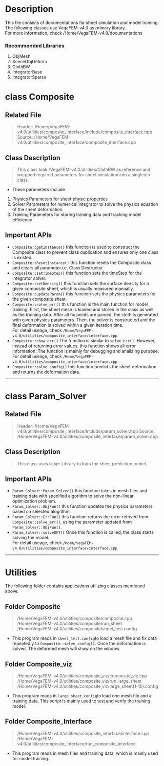# Description
This file consists of documentations for sheet simulation and model training.	
The following classes use VegaFEM-v4.0 as primary library.	
For more information, check /Home/VegaFEM-v4.0/documentations	
### Recommended Libraries
1. ObjMesh
2. SceneObjDeform
3. ClothBW
4. IntegratorBase
5. IntegratorSparse

# class Composite
## Related File
>	Header: /Home/VegaFEM-v4.0/utilities/composite_interface/include/composite_interface.hpp
>	Source: /Home/VegaFEM-v4.0/utilities/composite_interface/composite_interface.cpp
## Class Description
>	This class took /VegaFEM-v4.0/utilities/ClothBW as reference and wrapped required parameters for sheet simulation into a singleton class.
* These parameters include
1. Physics Parameters for sheet physic properties
2. Solver Parameters for numerical integrator to solve the physics equation of the sheet deformation
3. Training Parameters for storing training data and tracking model efficiency 
## Important APIs
* ```Composite::getInstance()``` this funciton is used to construct the Composite class to prevent class duplication and ensures only one class is existed.
* ```Composite::ResetInstance()``` this function resets the Composite class and clears all parameter.i.e. Class Destructor.
* ```Composite::setTimeStep()``` this function sets the timeStep for the integrator solver. 
* ```Composite::setDensity()``` this function sets the surface density for a given composite sheet, which is usually measured manually.
* ```Composite::updateParam()``` this function sets the physics parameters for the given composite sheet.
* ```Composite::solve_err()``` this function is the main function for model training. First, the sheet mesh is loaded and stored in the class as well as the training data. After all fix points are parsed, the cloth is generated with given physics parameters. Then, the solver is constructed and the final deformation is solved within a given iteration time.	
For detail useage, check ```/Home/VegaFEM-v4.0/utilities/composite_interface/interface.cpp```.
* ```Composite::show_err()``` The function is similar to ```solve_err()```. However, instead of returning error values, this function shows all error information. The function is mainly for debugging and analizing purpose.	
For detail useage, check ```/Home/VegaFEM-v4.0/utilities/composite_interface/interface.cpp```.
* ```Composite::solve_config()``` this function predicts the sheet deformation and returns the deformation data.

-------------------------------------------------------------

# class Param_Solver
## Related File
>	Header: /Home/VegaFEM-v4.0/utilities/composite_interface/include/param_solver.hpp
>	Source: /Home/VegaFEM-v4.0/utilities/composite_interface/param_solver.cpp
## Class Description
>	This class uses ```NLopt``` Library to train the sheet prediction model.  
## Important APIs
* ```Param_Solver::Param_Solver()``` this function takes in mesh files and training data with specified algorithm to solve the non-linear optimization problem.
* ```Param_Solver::ObjFun()``` this function updates the physics parameters based on selected alogrithm.
* ```Param_Solver::ErrFun()``` this function returns the error retrived from ```Composite::solve_err()```, using the parameter updated from ```Param_Solver::ObjFun()```. 
* ```Param_Solver::solveOPT()``` Once this function is called, the class starts solving the model.	
For detail useage, check ```/Home/VegaFEM-v4.0/utilities/composite_interface/interface.cpp```.

----------------------------------------------------------

# Utilities
The following folder contains applications utilizing classes mentioned above.
## Folder Composite
>	/Home/VegaFEM-v4.0/utilities/composite/composite.cpp
>	/Home/VegaFEM-v4.0/utilities/composite/run_sheet
>	/Home/VegaFEM-v4.0/utilities/composite/sheet_test.config
* This program reads in ```sheet_test.config```to load a mesh file and fix data repeatedly to  ```Composite::solve_config()```. Once the deformation is solved, The deformed mesh will show on the window.
## Folder Composite_viz
>	/Home/VegaFEM-v4.0/utilities/composite_viz/composite_viz.cpp
>	/Home/VegaFEM-v4.0/utilities/composite_viz/run_large_sheet
>	/Home/VegaFEM-v4.0/utilities/composite_viz/large_sheet(1-10).config
* This program reads in ```large_sheet.config```to load one mesh file and a training data. This script is mainly used to test and verify the training model.
## Folder Composite_Interface
>	/Home/VegaFEM-v4.0/utilities/composite_interface/interface.cpp
>	/Home/VegaFEM-v4.0/utilities/composite_interface/run_composite_interface
* This program reads in mesh files and training data, which is mainly used for model training.